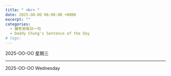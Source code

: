```yaml
---
title: " <br> "
date: 2025-OO-OO 06:00:00 +0800
excerpt: ""
categories:
  - 鍾老爸每日一句
  - Daddy Chung's Sentence of the Day
# tags:
---
```


2025-OO-OO 星期三

> 

---

2025-OO-OO Wednesday

> 
